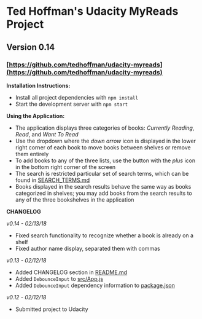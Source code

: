 # Ted Hoffman's Udacity MyReads Project
## Version 0.14
### [https://github.com/tedhoffman/udacity-myreads](https://github.com/tedhoffman/udacity-myreads)

**Installation Instructions:**

* Install all project dependencies with `npm install`
* Start the development server with `npm start`

**Using the Application:**

* The application displays three categories of books: *Currently Reading*, *Read*, and *Want To Read*
* Use the dropdown where the *down arrow* icon is displayed in the lower right corner of each book to move books between shelves or remove them entirely
* To add books to any of the three lists, use the button with the *plus* icon in the bottom right corner of the screen
* The search is restricted particular set of search terms, which can be found in [SEARCH_TERMS.md](SEARCH_TERMS.md)
* Books displayed in the search results behave the same way as books categorized in shelves; you may add books from the search results to any
  of the three bookshelves in the application

**CHANGELOG**

*v0.14 - 02/13/18*

* Fixed search functionality to recognize whether a book is already on a shelf
* Fixed author name display, separated them with commas

*v0.13 - 02/12/18*
* Added CHANGELOG section in [README.md](README.md)
* Added `DebounceInput` to [src/App.js](src/App.js)
* Added `DebounceInput` dependency information to [package.json](package.json)

*v0.12 - 02/12/18*
* Submitted project to Udacity
